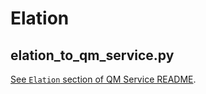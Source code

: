 # Elation

## elation_to_qm_service.py

[See `Elation` section of QM Service README](../../services/quality_measure/READMe.md#elation).

